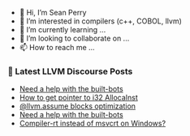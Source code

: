 - 👋 Hi, I’m Sean Perry
- 👀 I’m interested in compilers (c++, COBOL, llvm)
- 🌱 I’m currently learning ...
- 💞️ I’m looking to collaborate on ...
- 📫 How to reach me ...

<!---
s66perry/s66perry is a ✨ special ✨ repository because its `README.md` (this file) appears on your GitHub profile.
You can click the Preview link to take a look at your changes.
--->
### 📕 Latest LLVM Discourse Posts

<!-- DISCOURSE-LLVM:START -->
- [Need a help with the built-bots](https://discourse.llvm.org/t/need-a-help-with-the-built-bots/79437#post_8)
- [How to get pointer to i32 AllocaInst](https://discourse.llvm.org/t/how-to-get-pointer-to-i32-allocainst/80003#post_1)
- [@llvm.assume blocks optimization](https://discourse.llvm.org/t/llvm-assume-blocks-optimization/71609?page=2#post_37)
- [Need a help with the built-bots](https://discourse.llvm.org/t/need-a-help-with-the-built-bots/79437#post_7)
- [Compiler-rt instead of msvcrt on Windows?](https://discourse.llvm.org/t/compiler-rt-instead-of-msvcrt-on-windows/79985#post_2)
<!-- DISCOURSE-LLVM:END -->
